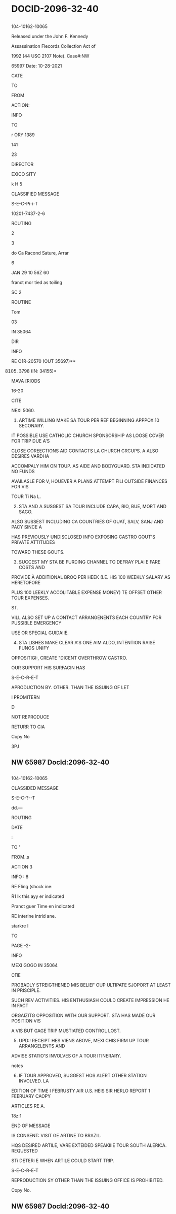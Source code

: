 # DOCID-2096-32-40

##
104-10162-10065

Released under the John F. Kennedy

Assassination Flecords Collection Act of

1992 (44 USC 2107 Note). Case#:NW

65997 Date: 10-28-2021

CATE

TO

FROM

ACTION:

INFO

TO

r ORY 1389

141

23

DIRECTOR

EXICO SITY

k H 5

CLASSIFIED MESSAGE

S-E-C-Pi-i-T

10201-7437-2-6

RCUTING

2

3

do Ca Racond Sature, Arrar

6

JAN 29 10 56Z 60

franct mor tied as toiling

SC 2

ROUTINE

Tom

03

IN 35064

DIR

INFO

RE O1R-20570 (OUT 35697)**

8105) 3798 (IN: 34155)*

MAVA [RIODS

16-20

CITE

NEXI 5060.

1. ARTIME WILLING MAKE SA TOUR PER REF BEGINNING APPPOX 10 SECONARY.

IT POSSIBLE USE CATHOLIC CHURCH SPONSORSHIP AS LOOSE COVER FOR TRIP DUE A'S

CLOSE COREECTIONS AID CONTACTS LA CHURCH GRCUPS. A ALSO DESIRES VARDHA

ACCOMPALY HIM ON TOUP. AS AIDE AND BODYGUARD. STA INDICATED NO FUNDS

AVAILASLE FOR V, HOUEVER A PLANS ATTEMPT FILI OUTSIDE FINANCES FOR VIS

TOUR Ti Na L.

2. STA AND A SUSGEST SA TOUR INCLUDE CARA, RIO, BUE, MORT AND SAGO.

ALSO SUSSEST INCLUDING CA COUNTRIES OF GUAT, SALV, SANJ AND PACY SINCE A

HAS PREVIOUSLY UNDISCLOSED INFO EXPOSING CASTRO GOUT'S PRIVATE ATTITUDES

TOWARD THESE GOUTS.

3. SUCCEST MY STA BE FURDING CHANNEL TO DEFRAY PLAi E FARE COSTS AND

PROVIDE À ADDITIONAL BROQ PER HEEK (I.E. HIS 100 WEEKLY SALARY AS HERETOFORE

PLUS 100 LEEKLY ACCOLITABLE EXPENSE MONEY) TE OFFSET OTHER TOUR EXPENSES.

ST.

VILL ALSO SET UP A CONTACT ARRANGENENTS EACH COUNTRY FOR PUSSIBLE EMERGENCY

USE OR SPECIAL GUIDAIIE.

4. STA LISHES MAKE CLEAR A'S ONE AIM ALDO, INTENTION RAISE FUNOS UNIFY

OPPOSITIGI:, CREATE "DICENT OVERTHROW CASTRO.

OUR SUPPORT HIS SURFACIN HAS

S-E-C-R-E-T

APRODUCTION BY. OTHER. THAN THE ISSUING OF LET

I PROMITERN

D

NOT REPRODUCE

RETURR TO CIA

Copy No

3PJ

NW 65987 Docld:2096-32-40
---

##
104-10162-10065

CLASSIDED MESSAGE

S-E-C-?--T

dd.—

ROUTING

DATE

:

TO '

FROM..s

ACTION 3

INFO : 8

RE Fling (shock ine:

R1 lk this ayy er indicated

Pranct guer Time en indicated

RE interine intrid ane.

starkre I

TO

PAGE -2-

INFO

MEXI GOGO IN 35064

СПЕ

PROBADLY STREIGTHENED MIS BELIEF OUP ULTIPATE SJOPORT AT LEAST IN PRISCIPLE.

SUCH REV ACTIVITIES. HIS ENTHUSIASH COULD CREATE IMPRESSION HE IN FACT

ORGAIZITG OPPOSITION WITH OUR SUPPORT. STA HAS MADE OUR POSITION VIS

A VIS BUT GAGE TRIP MUSTIATED CONTROL LOST.

5. UPD:! RECEIPT HES VIENS ABOVE, MEXI CHIS FIRM UP TOUR ARRANGELENTS AND

ADVISE STATIO'S INVOLVES OF A TOUR ITINERARY.

notes

6. IF TOUR APPROVED, SUGGEST HOS ALERT OTHER STATION INVOLVED. LA

EDITION OF TIME I FEBRUSTY AIR U.S. HEIS SIR HERLO REPORT 1 FEERUARY CAOPY

ARTICLES RE A.

18z:1

END OF MESSAGE

IS CONSENT: VISIT GE ARTINE TO BRAZIL.

HQS DESIRED ARTILE, VARE EXTEIDED SPEAKIIIE TOUR SOUTH ALERICA. REQUESTED

STi DETERi E WHEN ARTILE COULD START TRIP.

S-E-C-R-E-T

REPRODUCTION SY OTHER THAN THE ISSUING OFFICE IS PROHIBITED.

Copy No.

NW 65987 Docld:2096-32-40
---

